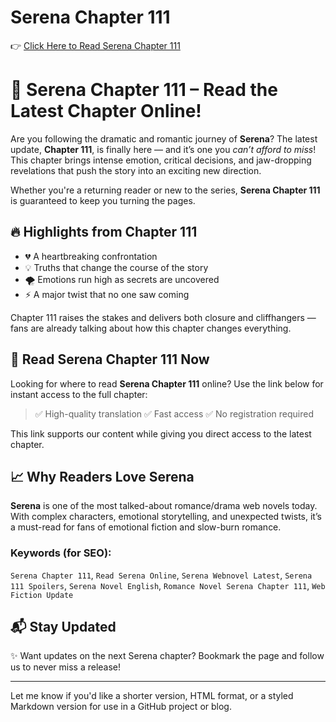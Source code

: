 # Serena Chapter 111
👉 [Click Here to Read Serena Chapter 111](https://t.acrsmartcam.com/371513/4152?bo=2779,2778,2777,2776,2775&popUnder=true&aff_sub5=SF_006OG000004lmDN)


# 📘 Serena Chapter 111 – Read the Latest Chapter Online!

Are you following the dramatic and romantic journey of **Serena**? The latest update, **Chapter 111**, is finally here — and it’s one you *can’t afford to miss*! This chapter brings intense emotion, critical decisions, and jaw-dropping revelations that push the story into an exciting new direction.

Whether you're a returning reader or new to the series, **Serena Chapter 111** is guaranteed to keep you turning the pages.

## 🔥 Highlights from Chapter 111

* 💔 A heartbreaking confrontation
* 💡 Truths that change the course of the story
* 🌪️ Emotions run high as secrets are uncovered
* ⚡ A major twist that no one saw coming

Chapter 111 raises the stakes and delivers both closure and cliffhangers — fans are already talking about how this chapter changes everything.

## 📖 Read Serena Chapter 111 Now

Looking for where to read **Serena Chapter 111** online? Use the link below for instant access to the full chapter:


> ✅ High-quality translation
> ✅ Fast access
> ✅ No registration required

This link supports our content while giving you direct access to the latest chapter.

## 📈 Why Readers Love Serena

**Serena** is one of the most talked-about romance/drama web novels today. With complex characters, emotional storytelling, and unexpected twists, it’s a must-read for fans of emotional fiction and slow-burn romance.

### Keywords (for SEO):

`Serena Chapter 111`, `Read Serena Online`, `Serena Webnovel Latest`, `Serena 111 Spoilers`, `Serena Novel English`, `Romance Novel Serena Chapter 111`, `Web Fiction Update`

## 📬 Stay Updated

✨ Want updates on the next Serena chapter? Bookmark the page and follow us to never miss a release!

---

Let me know if you'd like a shorter version, HTML format, or a styled Markdown version for use in a GitHub project or blog.
